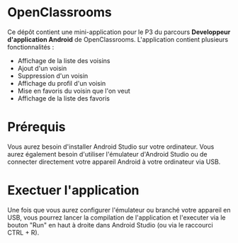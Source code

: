 # OpenClassrooms

Ce dépôt contient une mini-application pour le P3 du parcours **Developpeur d'application Android** de OpenClassrooms.
L'application contient plusieurs fonctionnalités :

  * Affichage de la liste des voisins
  * Ajout d'un voisin
  * Suppression d'un voisin
  * Affichage du profil d'un voisin
  * Mise en favoris du voisin que l'on veut
  * Affichage de la liste des favoris

# Prérequis

Vous aurez besoin d'installer Android Studio sur votre ordinateur.
Vous aurez également besoin d'utiliser l'émulateur d'Android Studio ou de connecter directement votre appareil Android à votre ordinateur via USB.

# Exectuer l'application

Une fois que vous aurez configurer l'émulateur ou branché votre appareil en USB, vous pourrez lancer la compilation de 
l'application et l'executer via le bouton "Run" en haut à droite dans Android Studio (ou via le raccourci CTRL + R).
